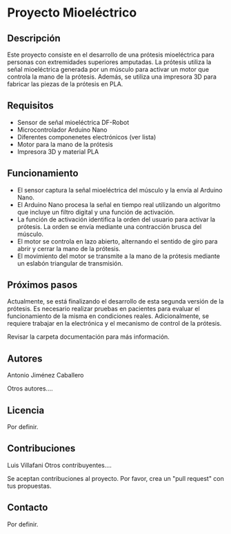 # Proyecto Mioeléctrico

## Descripción
Este proyecto consiste en el desarrollo de una prótesis mioeléctrica para personas con extremidades superiores amputadas. La prótesis utiliza la señal mioeléctrica generada por un músculo para activar un motor que controla la mano de la prótesis. Además, se utiliza una impresora 3D para fabricar las piezas de la prótesis en PLA. 

## Requisitos
- Sensor de señal mioeléctrica DF-Robot
- Microcontrolador Arduino Nano
- Diferentes componenetes electrónicos (ver lista)
- Motor para la mano de la prótesis
- Impresora 3D y material PLA

## Funcionamiento
- El sensor captura la señal mioeléctrica del músculo y la envía al Arduino Nano.
- El Arduino Nano procesa la señal en tiempo real utilizando un algoritmo que incluye un filtro digital y una función de activación.
- La función de activación identifica la orden del usuario para activar la prótesis. La orden se envía mediante una contracción brusca del músculo.
- El motor se controla en lazo abierto, alternando el sentido de giro para abrir y cerrar la mano de la prótesis.
- El movimiento del motor se transmite a la mano de la prótesis mediante un eslabón triangular de transmisión.

## Próximos pasos
Actualmente, se está finalizando el desarrollo de esta segunda versión de la prótesis. Es necesario realizar pruebas en pacientes para evaluar el funcionamiento de la misma en condiciones reales. Adicionalmente, se requiere trabajar en la electrónica y el mecanismo de control de la prótesis. 

Revisar la carpeta documentación para más información.

## Autores
Antonio Jiménez Caballero

Otros autores....

## Licencia
Por definir.

## Contribuciones
Luis Villafani
Otros contribuyentes....

Se aceptan contribuciones al proyecto. Por favor, crea un "pull request" con tus propuestas.

## Contacto
Por definir.
